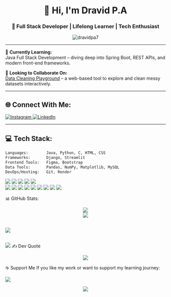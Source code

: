 <h1 align="center">👋 Hi, I'm Dravid P.A</h1>
<h3 align="center">🚀 Full Stack Developer | Lifelong Learner | Tech Enthusiast</h3>

<p align="center">
  <img src="https://komarev.com/ghpvc/?username=dravidpa7&label=Profile%20views&color=0e75b6&style=flat" alt="dravidpa7" />
</p>

---

🌱 **Currently Learning:**  
Java Full Stack Development – diving deep into Spring Boot, REST APIs, and modern front-end frameworks.

🤝 **Looking to Collaborate On:**  
[Data Cleaning Playground](https://datacleaning-playground.onrender.com/) – a web-based tool to explore and clean messy datasets interactively.

---

## 🌐 Connect With Me:
<p align="left">
  <a href="https://instagram.com/dravid.p.a_" target="_blank">
    <img src="https://img.shields.io/badge/Instagram-%23E4405F.svg?logo=Instagram&logoColor=white" alt="Instagram" />
  </a>
  <a href="https://linkedin.com/in/dravid-p-a-" target="_blank">
    <img src="https://img.shields.io/badge/LinkedIn-%230077B5.svg?logo=linkedin&logoColor=white" alt="LinkedIn" />
  </a>
</p>

---

## 💻 Tech Stack:
```bash
Languages:        Java, Python, C, HTML, CSS
Frameworks:       Django, Streamlit
Frontend Tools:   Figma, Bootstrap
Data Tools:       Pandas, NumPy, Matplotlib, MySQL
DevOps/Hosting:   Git, Render
```

<p align="left"> <img src="https://img.shields.io/badge/java-%23ED8B00.svg?style=for-the-badge&logo=openjdk&logoColor=white" /> <img src="https://img.shields.io/badge/python-3670A0?style=for-the-badge&logo=python&logoColor=ffdd54" /> <img src="https://img.shields.io/badge/c-%2300599C.svg?style=for-the-badge&logo=c&logoColor=white" /> <img src="https://img.shields.io/badge/html5-%23E34F26.svg?style=for-the-badge&logo=html5&logoColor=white" /> <img src="https://img.shields.io/badge/css3-%231572B6.svg?style=for-the-badge&logo=css3&logoColor=white" /> <br/> <img src="https://img.shields.io/badge/django-%23092E20.svg?style=for-the-badge&logo=django&logoColor=white" /> <img src="https://img.shields.io/badge/Streamlit-%23FE4B4B.svg?style=for-the-badge&logo=streamlit&logoColor=white" /> <img src="https://img.shields.io/badge/render-%2346E3B7.svg?style=for-the-badge&logo=render&logoColor=white" /> <img src="https://img.shields.io/badge/mysql-4479A1.svg?style=for-the-badge&logo=mysql&logoColor=white" /> <img src="https://img.shields.io/badge/figma-%23F24E1E.svg?style=for-the-badge&logo=figma&logoColor=white" /> <img src="https://img.shields.io/badge/pandas-%23150458.svg?style=for-the-badge&logo=pandas&logoColor=white" /> <img src="https://img.shields.io/badge/numpy-%23013243.svg?style=for-the-badge&logo=numpy&logoColor=white" /> <img src="https://img.shields.io/badge/Matplotlib-%23ffffff.svg?style=for-the-badge&logo=Matplotlib&logoColor=black" /> <img src="https://img.shields.io/badge/git-%23F05033.svg?style=for-the-badge&logo=git&logoColor=white" /> </p>
📊 GitHub Stats:
<p align="center"> <img src="https://github-readme-stats.vercel.app/api?username=dravidpa7&show_icons=true&theme=radical" /> <br/> <img src="https://github-contributor-stats.vercel.app/api?username=dravidpa7&limit=5&theme=dark&combine_all_yearly_contributions=true" /> </p> <br>
<img src="https://github-readme-stats.vercel.app/api/top-langs/?username=dravidpa7&layout=compact&theme=dark&hide_border=true" /> </p> <br>
<img src="https://github-readme-streak-stats.herokuapp.com/?user=dravidpa7&theme=dark&hide_border=true" />
✍️ Dev Quote
<p align="center"> <img src="https://quotes-github-readme.vercel.app/api?type=horizontal&theme=dark" /> </p>
☕ Support Me
If you like my work or want to support my learning journey:

<p> <a href="https://buymeacoffee.com/dravidpa"> <img src="https://img.shields.io/badge/Buy%20Me%20a%20Coffee-ffdd00?style=for-the-badge&logo=buy-me-a-coffee&logoColor=black" /> </a> </p>
<p align="center"> <img src="https://visitcount.itsvg.in/api?id=dravidpa7&icon=0&color=0" /> </p> <!-- Proudly created with ❤️ using GPRM ( https://gprm.itsvg.in ) -->









